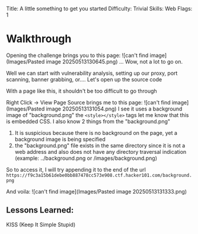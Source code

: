 Title: A little something to get you started
Difficulty: Trivial
Skills: Web
Flags: 1

# Walkthrough
Opening the challenge brings you to this page:
![can't find image](Images/Pasted image 20250513130645.png)
... Wow, not a lot to go on.

Well we can start with vulnerability analysis, setting up our proxy, port scanning, banner grabbing, or....
Let's open up the source code

With a page like this, it shouldn't be too difficult to go through

Right Click -> View Page Source brings me to this page:
![can't find image](Images/Pasted image 20250513131054.png)
I see it uses a background image of "background.png"
the `<style></style>` tags let me know that this is embedded CSS. I also know 2 things from the "background.png"
1) It is suspicious because there is no background on the page, yet a background image is being specified
2) the "background.png" file exists in the same directory since it is not a web address and also does not have any directory traversal indication (example: ../background.png or /images/background.png)

So to access it, I will try appending it to the end of the url
`https://f9c3a15b61debe0bb887478cc573e908.ctf.hacker101.com/background.png`

And voila: 
![can't find image](Images/Pasted image 20250513131333.png)

## Lessons Learned:
KISS (Keep It Simple Stupid)

